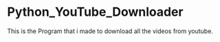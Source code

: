 # Python_YouTube_Downloader
This is the Program that i made to download all the videos from youtube.

